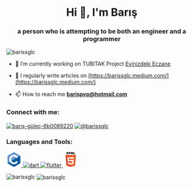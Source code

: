 <h1 align="center">Hi 👋, I'm Barış</h1>
<h3 align="center">a person who is attempting to be both an engineer and a programmer</h3>

<p align="left"> <img src="https://komarev.com/ghpvc/?username=barissglc&label=Profile%20views&color=0e75b6&style=flat" alt="barissglc" /> </p>

- 🔭 I’m currently working on TUBITAK Project [Evinizdeki Eczane](https://github.com/barissglc/evinizdeki_eczane)

- 📝 I regularly write articles on [https://barissglc.medium.com/](https://barissglc.medium.com/)

- 📫 How to reach me **barispvp@hotmail.com**

<h3 align="left">Connect with me:</h3>
<p align="left">
<a href="https://linkedin.com/in/barış-güleç-6b0089220" target="blank"><img align="center" src="https://raw.githubusercontent.com/rahuldkjain/github-profile-readme-generator/master/src/images/icons/Social/linked-in-alt.svg" alt="barış-güleç-6b0089220" height="30" width="40" /></a>
<a href="https://medium.com/@barissglc" target="blank"><img align="center" src="https://raw.githubusercontent.com/rahuldkjain/github-profile-readme-generator/master/src/images/icons/Social/medium.svg" alt="@barissglc" height="30" width="40" /></a>
</p>

<h3 align="left">Languages and Tools:</h3>
<p align="left"> <a href="https://www.cprogramming.com/" target="_blank" rel="noreferrer"> <img src="https://raw.githubusercontent.com/devicons/devicon/master/icons/c/c-original.svg" alt="c" width="40" height="40"/> </a> <a href="https://dart.dev" target="_blank" rel="noreferrer"> <img src="https://www.vectorlogo.zone/logos/dartlang/dartlang-icon.svg" alt="dart" width="40" height="40"/> </a> <a href="https://flutter.dev" target="_blank" rel="noreferrer"> <img src="https://www.vectorlogo.zone/logos/flutterio/flutterio-icon.svg" alt="flutter" width="40" height="40"/> </a> <a href="https://www.w3.org/html/" target="_blank" rel="noreferrer"> <img src="https://raw.githubusercontent.com/devicons/devicon/master/icons/html5/html5-original-wordmark.svg" alt="html5" width="40" height="40"/> </a> </p>

<p><img align="left" src="https://github-readme-stats.vercel.app/api/top-langs?username=barissglc&show_icons=true&locale=en&layout=compact" alt="barissglc" /></p>

<p>&nbsp;<img align="center" src="https://github-readme-stats.vercel.app/api?username=barissglc&show_icons=true&locale=en" alt="barissglc" /></p>

